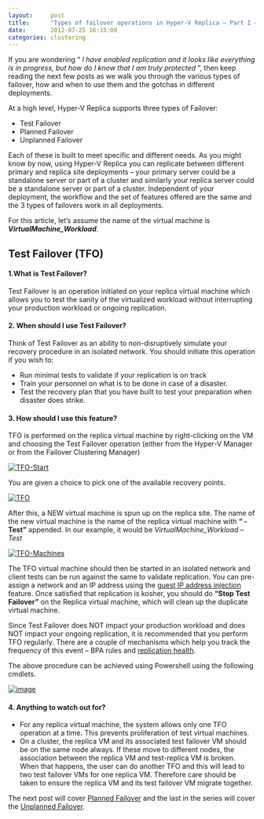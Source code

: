 ```yaml
---
layout:     post
title:      "Types of failover operations in Hyper-V Replica – Part I – Test Failover"
date:       2012-07-25 16:15:00
categories: clustering
---
```

If you are wondering “ _I have enabled replication and it looks like everything is in progress, but how do I know that I am truly protected_ ”, then keep reading the next few posts as we walk you through the various types of failover, how and when to use them and the gotchas in different deployments.

At a high level, Hyper-V Replica supports three types of Failover:

  * Test Failover 
  * Planned Failover 
  * Unplanned Failover 



Each of these is built to meet specific and different needs. As you might know by now, using Hyper-V Replica you can replicate between different primary and replica site deployments – your primary server could be a standalone server or part of a cluster and similarly your replica server could be a standalone server or part of a cluster. Independent of your deployment, the workflow and the set of features offered are the same and the 3 types of failovers work in all deployments. 

For this article, let’s assume the name of the virtual machine is **_VirtualMachine_Workload_**.

## **Test Failover (TFO)**

#### **1.What** is Test Failover?

Test Failover is an operation initiated on your replica virtual machine which allows you to test the sanity of the virtualized workload without interrupting your production workload or ongoing replication.

#### **2\. When** should I use Test Failover?

Think of Test Failover as an ability to non-disruptively simulate your recovery procedure in an isolated network. You should initiate this operation if you wish to:

  * Run minimal tests to validate if your replication is on track 
  * Train your personnel on what is to be done in case of a disaster. 
  * Test the recovery plan that you have built to test your preparation when disaster does strike. 



#### **3\. How** should I use this feature? 

TFO is performed on the replica virtual machine by right-clicking on the VM and choosing the Test Failover operation (either from the Hyper-V Manager or from the Failover Clustering Manager)

[![TFO-Start](https://msdnshared.blob.core.windows.net/media/TNBlogsFS/prod.evol.blogs.technet.com/CommunityServer.Blogs.Components.WeblogFiles/00/00/00/50/45/metablogapi/2570.TFO-Start_thumb_1F817CF3.png)](https://msdnshared.blob.core.windows.net/media/TNBlogsFS/prod.evol.blogs.technet.com/CommunityServer.Blogs.Components.WeblogFiles/00/00/00/50/45/metablogapi/8372.TFO-Start_52BB25AB.png)

You are given a choice to pick one of the available recovery points. 

[![TFO](https://msdnshared.blob.core.windows.net/media/TNBlogsFS/prod.evol.blogs.technet.com/CommunityServer.Blogs.Components.WeblogFiles/00/00/00/50/45/metablogapi/2526.TFO_thumb_102AC88C.jpg)](https://msdnshared.blob.core.windows.net/media/TNBlogsFS/prod.evol.blogs.technet.com/CommunityServer.Blogs.Components.WeblogFiles/00/00/00/50/45/metablogapi/7317.TFO_07EC6031.jpg)

After this, a NEW virtual machine is spun up on the replica site. The name of the new virtual machine is the name of the replica virtual machine with **“ - Test”** appended. In our example, it would be _VirtualMachine_Workload – Test_

[![TFO-Machines](https://msdnshared.blob.core.windows.net/media/TNBlogsFS/prod.evol.blogs.technet.com/CommunityServer.Blogs.Components.WeblogFiles/00/00/00/50/45/metablogapi/7725.TFO-Machines_thumb_55D4740C.png)](https://msdnshared.blob.core.windows.net/media/TNBlogsFS/prod.evol.blogs.technet.com/CommunityServer.Blogs.Components.WeblogFiles/00/00/00/50/45/metablogapi/3603.TFO-Machines_71E2A246.png)

The TFO virtual machine should then be started in an isolated network and client tests can be run against the same to validate replication. You can pre-assign a network and an IP address using the [guest IP address ](http://blogs.technet.com/b/virtualization/archive/2012/05/29/inject-ip-address-into-the-vm-during-failover.aspx)[injection](http://blogs.technet.com/b/virtualization/archive/2012/05/29/inject-ip-address-into-the-vm-during-failover.aspx) feature. Once satisfied that replication is kosher, you should do **“Stop Test Failover”** on the Replica virtual machine, which will clean up the duplicate virtual machine. 

Since Test Failover does NOT impact your production workload and does NOT impact your ongoing replication, it is recommended that you perform TFO regularly. There are a couple of mechanisms which help you track the frequency of this event – BPA rules and [replication health](http://blogs.technet.com/b/virtualization/archive/2012/06/15/interpreting-replication-health-part-1.aspx).

The above procedure can be achieved using Powershell using the following cmdlets.

[![image](https://msdnshared.blob.core.windows.net/media/TNBlogsFS/prod.evol.blogs.technet.com/CommunityServer.Blogs.Components.WeblogFiles/00/00/00/50/45/metablogapi/4251.image_thumb_68DB5201.png)](https://msdnshared.blob.core.windows.net/media/TNBlogsFS/prod.evol.blogs.technet.com/CommunityServer.Blogs.Components.WeblogFiles/00/00/00/50/45/metablogapi/5228.image_56D4F17D.png)

#### 4\. Anything to watch out for?

  * For any replica virtual machine, the system allows only one TFO operation at a time. This prevents proliferation of test virtual machines. 
  * On a cluster, the replica VM and its associated test failover VM should be on the same node always. If these move to different nodes, the association between the replica VM and test-replica VM is broken. When that happens, the user can do another TFO and this will lead to two test failover VMs for one replica VM. Therefore care should be taken to ensure the replica VM and its test failover VM migrate together. 



The next post will cover [Planned Failover](http://blogs.technet.com/b/virtualization/archive/2012/07/31/types-of-failover-operations-in-hyper-v-replica-part-ii-planned-failover.aspx) and the last in the series will cover the [Unplanned Failover](http://blogs.technet.com/b/virtualization/archive/2012/08/08/types-of-failover-operations-in-hyper-v-replica-part-iii-unplanned-failover.aspx).
